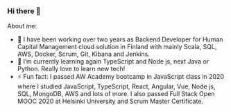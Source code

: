 ### Hi there 👋

About me: 

- 🔭 I have been working over two years as Backend Developer for Human Capital Management cloud solution in Finland with mainly Scala, SQL, AWS, Docker, Scrum, Git, Kibana and Jenkins.
- 🌱 I’m currently learning again TypeScript and Node js, next Java or Python. Really love to learn new tech!
- ⚡ Fun fact: I passed AW Academy bootcamp in JavaScript class in 2020 where I studied JavaScript, TypeScript, React, Angular, Vue, Node js, SQL, MongoDB, AWS and lots of more. I also passed Full Stack Open MOOC 2020 at Helsinki University and Scrum Master Certificate.


<!--
**suvipart/suvipart** is a ✨ _special_ ✨ repository because its `README.md` (this file) appears on your GitHub profile.

Here are some ideas to get you started:

- 🔭 I’m currently working on ...
- 🌱 I’m currently learning ...
- 👯 I’m looking to collaborate on ...
- 🤔 I’m looking for help with ...
- 💬 Ask me about ...
- 📫 How to reach me: ...
- 😄 Pronouns: ...
- ⚡ Fun fact: ...

- 📫 How to reach me: www.linkedin.com/in/suvi-partanen
-->
